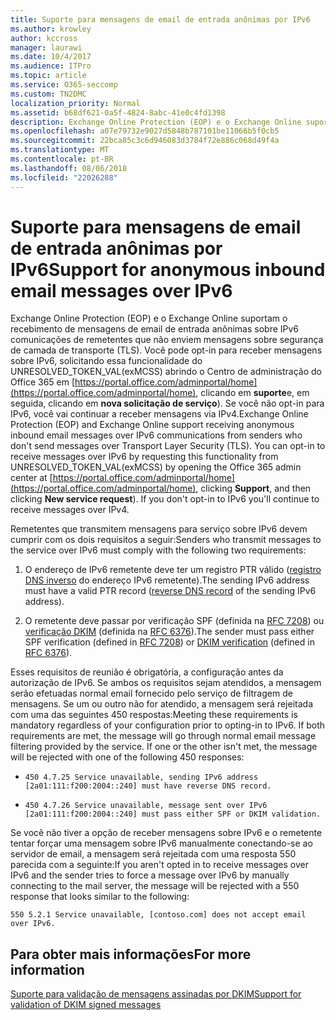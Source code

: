 ```yaml
---
title: Suporte para mensagens de email de entrada anônimas por IPv6
ms.author: krowley
author: kccross
manager: laurawi
ms.date: 10/4/2017
ms.audience: ITPro
ms.topic: article
ms.service: O365-seccomp
ms.custom: TN2DMC
localization_priority: Normal
ms.assetid: b68df621-0a5f-4824-8abc-41e0c4fd1398
description: Exchange Online Protection (EOP) e o Exchange Online suportam o recebimento de mensagens de email de entrada anônimas sobre IPv6 comunicações de remetentes que não enviem mensagens sobre segurança de camada de transporte (TLS). Você pode opt-in para receber mensagens sobre IPv6, solicitando essa funcionalidade do UNRESOLVED_TOKEN_VAL(exMCSS) abrindo o Centro de administração do Office 365 em https://portal.office.com/adminportal/home, clicando em suporte e, em seguida, clicando em nova solicitação de serviço). Se você não opt-in para IPv6, você vai continuar a receber mensagens via IPv4.
ms.openlocfilehash: a07e79732e9027d5848b787101be11066b5f0cb5
ms.sourcegitcommit: 22bca85c3c6d946083d3784f72e886c068d49f4a
ms.translationtype: MT
ms.contentlocale: pt-BR
ms.lasthandoff: 08/06/2018
ms.locfileid: "22026288"
---
```

# <a name="support-for-anonymous-inbound-email-messages-over-ipv6"></a><span data-ttu-id="bd8e2-105">Suporte para mensagens de email de entrada anônimas por IPv6</span><span class="sxs-lookup"><span data-stu-id="bd8e2-105">Support for anonymous inbound email messages over IPv6</span></span>

<span data-ttu-id="bd8e2-p102">Exchange Online Protection (EOP) e o Exchange Online suportam o recebimento de mensagens de email de entrada anônimas sobre IPv6 comunicações de remetentes que não enviem mensagens sobre segurança de camada de transporte (TLS). Você pode opt-in para receber mensagens sobre IPv6, solicitando essa funcionalidade do UNRESOLVED_TOKEN_VAL(exMCSS) abrindo o Centro de administração do Office 365 em [https://portal.office.com/adminportal/home](https://portal.office.com/adminportal/home), clicando em **suporte**e, em seguida, clicando em **nova solicitação de serviço**). Se você não opt-in para IPv6, você vai continuar a receber mensagens via IPv4.</span><span class="sxs-lookup"><span data-stu-id="bd8e2-p102">Exchange Online Protection (EOP) and Exchange Online support receiving anonymous inbound email messages over IPv6 communications from senders who don't send messages over Transport Layer Security (TLS). You can opt-in to receive messages over IPv6 by requesting this functionality from UNRESOLVED_TOKEN_VAL(exMCSS) by opening the Office 365 admin center at [https://portal.office.com/adminportal/home](https://portal.office.com/adminportal/home), clicking **Support**, and then clicking **New service request**). If you don't opt-in to IPv6 you'll continue to receive messages over IPv4.</span></span>
  
<span data-ttu-id="bd8e2-109">Remetentes que transmitem mensagens para serviço sobre IPv6 devem cumprir com os dois requisitos a seguir:</span><span class="sxs-lookup"><span data-stu-id="bd8e2-109">Senders who transmit messages to the service over IPv6 must comply with the following two requirements:</span></span>
  
1. <span data-ttu-id="bd8e2-110">O endereço de IPv6 remetente deve ter um registro PTR válido ([registro DNS inverso](https://en.wikipedia.org/wiki/Reverse_DNS_lookup) do endereço IPv6 remetente).</span><span class="sxs-lookup"><span data-stu-id="bd8e2-110">The sending IPv6 address must have a valid PTR record ([reverse DNS record](https://en.wikipedia.org/wiki/Reverse_DNS_lookup) of the sending IPv6 address).</span></span> 
    
2. <span data-ttu-id="bd8e2-111">O remetente deve passar por verificação SPF (definida na [RFC 7208](https://tools.ietf.org/html/rfc7208)) ou [verificação DKIM](http://dkim.org/) (definida na [RFC 6376](https://www.rfc-editor.org/rfc/rfc6376.txt)).</span><span class="sxs-lookup"><span data-stu-id="bd8e2-111">The sender must pass either SPF verification (defined in [RFC 7208](https://tools.ietf.org/html/rfc7208)) or [DKIM verification](http://dkim.org/) (defined in [RFC 6376](https://www.rfc-editor.org/rfc/rfc6376.txt)).</span></span>
    
<span data-ttu-id="bd8e2-p103">Esses requisitos de reunião é obrigatória, a configuração antes da autorização de IPv6. Se ambos os requisitos sejam atendidos, a mensagem serão efetuadas normal email fornecido pelo serviço de filtragem de mensagens. Se um ou outro não for atendido, a mensagem será rejeitada com uma das seguintes 450 respostas:</span><span class="sxs-lookup"><span data-stu-id="bd8e2-p103">Meeting these requirements is mandatory regardless of your configuration prior to opting-in to IPv6. If both requirements are met, the message will go through normal email message filtering provided by the service. If one or the other isn't met, the message will be rejected with one of the following 450 responses:</span></span>
  
-  `450 4.7.25 Service unavailable, sending IPv6 address [2a01:111:f200:2004::240] must have reverse DNS record.`
    
-  `450 4.7.26 Service unavailable, message sent over IPv6 [2a01:111:f200:2004::240] must pass either SPF or DKIM validation.`
    
<span data-ttu-id="bd8e2-115">Se você não tiver a opção de receber mensagens sobre IPv6 e o remetente tentar forçar uma mensagem sobre IPv6 manualmente conectando-se ao servidor de email, a mensagem será rejeitada com uma resposta 550 parecida com a seguinte:</span><span class="sxs-lookup"><span data-stu-id="bd8e2-115">If you aren't opted in to receive messages over IPv6 and the sender tries to force a message over IPv6 by manually connecting to the mail server, the message will be rejected with a 550 response that looks similar to the following:</span></span>
  
 `550 5.2.1 Service unavailable, [contoso.com] does not accept email over IPv6.`
  
## <a name="for-more-information"></a><span data-ttu-id="bd8e2-116">Para obter mais informações</span><span class="sxs-lookup"><span data-stu-id="bd8e2-116">For more information</span></span>

[<span data-ttu-id="bd8e2-117">Suporte para validação de mensagens assinadas por DKIM</span><span class="sxs-lookup"><span data-stu-id="bd8e2-117">Support for validation of DKIM signed messages</span></span>](support-for-validation-of-dkim-signed-messages.md)
  

